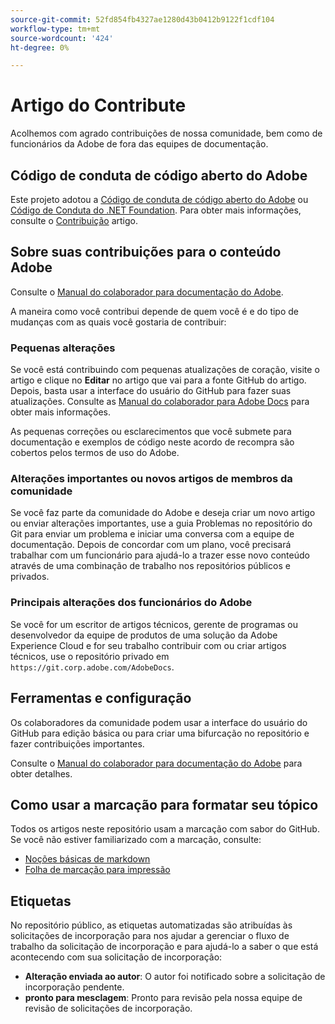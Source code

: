 ```yaml
---
source-git-commit: 52fd854fb4327ae1280d43b0412b9122f1cdf104
workflow-type: tm+mt
source-wordcount: '424'
ht-degree: 0%

---
```

# Artigo do Contribute

Acolhemos com agrado contribuições de nossa comunidade, bem como de funcionários da Adobe de fora das equipes de documentação.

## Código de conduta de código aberto do Adobe

Este projeto adotou a [Código de conduta de código aberto do Adobe](code-of-conduct.md) ou [Código de Conduta do .NET Foundation](https://dotnetfoundation.org/code-of-conduct). Para obter mais informações, consulte o [Contribuição](contributing.md) artigo.

## Sobre suas contribuições para o conteúdo Adobe

Consulte o [Manual do colaborador para documentação do Adobe](https://experienceleague.adobe.com/docs/contributor/contributor-guide/introduction.html).

A maneira como você contribui depende de quem você é e do tipo de mudanças com as quais você gostaria de contribuir:

### Pequenas alterações

Se você está contribuindo com pequenas atualizações de coração, visite o artigo e clique no **Editar** no artigo que vai para a fonte GitHub do artigo. Depois, basta usar a interface do usuário do GitHub para fazer suas atualizações. Consulte as [Manual do colaborador para Adobe Docs](https://experienceleague.adobe.com/docs/contributor/contributor-guide/introduction.html) para obter mais informações.

As pequenas correções ou esclarecimentos que você submete para documentação e exemplos de código neste acordo de recompra são cobertos pelos termos de uso do Adobe.

### Alterações importantes ou novos artigos de membros da comunidade

Se você faz parte da comunidade do Adobe e deseja criar um novo artigo ou enviar alterações importantes, use a guia Problemas no repositório do Git para enviar um problema e iniciar uma conversa com a equipe de documentação. Depois de concordar com um plano, você precisará trabalhar com um funcionário para ajudá-lo a trazer esse novo conteúdo através de uma combinação de trabalho nos repositórios públicos e privados.

<!--
If you submit a pull request with significant changes to documentation and code examples, you'll see a message in the pull request asking you to submit an online contribution license agreement (CLA). We need you to complete the online form before we can review your pull request.
-->

### Principais alterações dos funcionários do Adobe

Se você for um escritor de artigos técnicos, gerente de programas ou desenvolvedor da equipe de produtos de uma solução da Adobe Experience Cloud e for seu trabalho contribuir com ou criar artigos técnicos, use o repositório privado em `https://git.corp.adobe.com/AdobeDocs`.

<!--Employees from other parts of the Adobe world should use the public repo for minor updates.-->

## Ferramentas e configuração

Os colaboradores da comunidade podem usar a interface do usuário do GitHub para edição básica ou para criar uma bifurcação no repositório e fazer contribuições importantes.

Consulte o [Manual do colaborador para documentação do Adobe](https://experienceleague.adobe.com/docs/contributor/contributor-guide/introduction.html) para obter detalhes.

## Como usar a marcação para formatar seu tópico

Todos os artigos neste repositório usam a marcação com sabor do GitHub. Se você não estiver familiarizado com a marcação, consulte:

* [Noções básicas de markdown](https://help.github.com/articles/getting-started-with-writing-and-formatting-on-github/)
* [Folha de marcação para impressão](https://guides.github.com/pdfs/markdown-cheatsheet-online.pdf)

## Etiquetas

No repositório público, as etiquetas automatizadas são atribuídas às solicitações de incorporação para nos ajudar a gerenciar o fluxo de trabalho da solicitação de incorporação e para ajudá-lo a saber o que está acontecendo com sua solicitação de incorporação:

* **Alteração enviada ao autor**: O autor foi notificado sobre a solicitação de incorporação pendente.
* **pronto para mesclagem**: Pronto para revisão pela nossa equipe de revisão de solicitações de incorporação.
